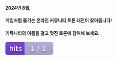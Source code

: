 #### 2024년 8월,

#### 게임처럼 즐기는 온라인 커뮤니티 토론 대전이 찾아옵니다!

#### 커뮤니티의 이름을 걸고 멋진 토론에 참여해 보세요.

[![Hits](README.assets/badge.svg)](https://hits.seeyoufarm.com)

